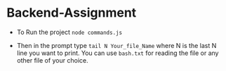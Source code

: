 # Backend-Assignment


* To Run the project
`node commands.js`

* Then in the prompt type
`tail N Your_file_Name` where N is the last N line you want to print. You can use `bash.txt` for reading the file or any other file of your choice.
